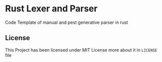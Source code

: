 # Rust Lexer and Parser

Code Template of manual and pest generative parser in rust

## License

This Project has been licensed under MIT License more about it in ```LICENSE``` file
